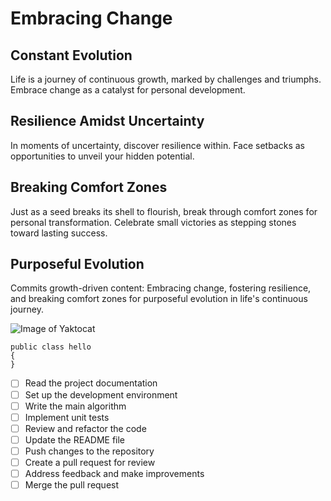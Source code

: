 # Embracing Change

## Constant Evolution

Life is a journey of continuous growth, marked by challenges and triumphs. Embrace change as a catalyst for personal development.

## Resilience Amidst Uncertainty

In moments of uncertainty, discover resilience within. Face setbacks as opportunities to unveil your hidden potential.

## Breaking Comfort Zones

Just as a seed breaks its shell to flourish, break through comfort zones for personal transformation. Celebrate small victories as stepping stones toward lasting success.

## Purposeful Evolution

Commits growth-driven content: Embracing change, fostering resilience, and breaking comfort zones for purposeful evolution in life's continuous journey.

![Image of Yaktocat](https://octodex.github.com/images/yaktocat.png)

```
public class hello
{
}
```

- [ ] Read the project documentation
- [ ] Set up the development environment
- [ ] Write the main algorithm
- [ ] Implement unit tests
- [ ] Review and refactor the code
- [ ] Update the README file
- [ ] Push changes to the repository
- [ ] Create a pull request for review
- [ ] Address feedback and make improvements
- [ ] Merge the pull request
